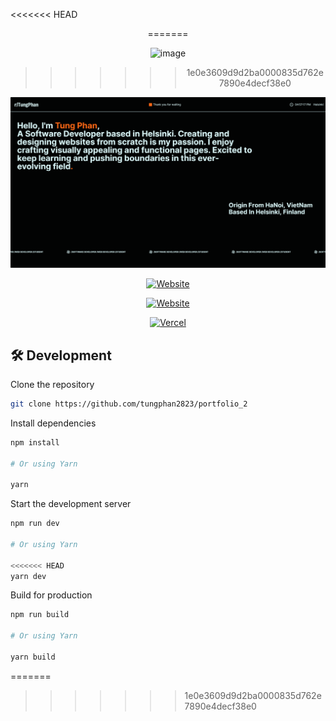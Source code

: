<<<<<<< HEAD
<div align="center">
=======

![image](https://github.com/tungphan2823/portfolio_2/assets/65490843/e3b87e74-ea73-4ed0-a705-0987e4994f61)
>>>>>>> 1e0e3609d9d2ba0000835d762e7890e4decf38e0

<a target="_blank" href="https://tungphan.id.vn/" className="rounded-3xl shadow-xl">
    <img alt='Website' src="./public/portfolio.png" />
</a>

[![Website](https://img.shields.io/badge/%20%F0%9F%8F%A1%20website-0072ff.svg?longCache=true&style=for-the-badge)](https://tungphan.id.vn/)

[![Website](https://img.shields.io/badge/Deploy-brightgreen.svg?logo=vercel&longCache=true&style=for-the-badge)](https://vercel.com/tung-phans-projects/portfolio-2-pihb)

[![Vercel](https://img.shields.io/badge/-powered%20by%20vercel-black.svg?logo=vercel&longCache=true&style=for-the-badge)](https://vercel.com/home?utm_source=nuro&utm_campaign=oss)

</div>


## 🛠 Development

Clone the repository

```zsh
git clone https://github.com/tungphan2823/portfolio_2
```

Install dependencies

```zsh
npm install

# Or using Yarn

yarn
```

Start the development server

```zsh
npm run dev

# Or using Yarn

<<<<<<< HEAD
yarn dev
```

Build for production

```zsh
npm run build

# Or using Yarn

yarn build
```
=======

>>>>>>> 1e0e3609d9d2ba0000835d762e7890e4decf38e0
